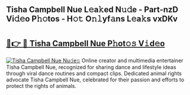 ## Tisha Campbell Nue L𝚎a𝚔ed N𝚞𝚍e - Part-nzD Vi𝚍𝚎o P𝚑𝚘tos - H𝚘𝚝 O𝚗𝚕yf𝚊ns L𝚎a𝚔s vxDKv

# <h2><a href="http://kfc0nl.oniu.top/?m=Tisha+Campbell+Nue">🔗👉 🔴 Tisha Campbell Nue P𝚑ot𝚘𝚜 V𝚒d𝚎o</a></h2>

[![Tisha Campbell Nue Nu𝚍e𝚜](https://i.imgur.com/0qMVB7G.gif)](http://kfc0nl.oniu.top/?m=Tisha+Campbell+Nue)
Online creator and multimedia entertainer Tisha Campbell Nue, recognized for sharing dance and lifestyle ideas through viral dance routines and compact clips. Dedicated animal rights advocate Tisha Campbell Nue, celebrated for their passion and efforts to protect the rights of animals.  
